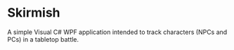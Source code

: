 # Skirmish
A simple Visual C# WPF application intended to track characters (NPCs and PCs) in a tabletop battle.

